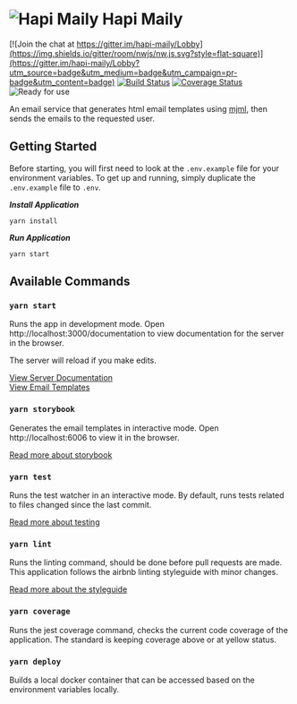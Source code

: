 # ![Hapi Maily](http://i.imgur.com/Ko5GT7a.png?1) Hapi Maily

[![Join the chat at https://gitter.im/hapi-maily/Lobby](https://img.shields.io/gitter/room/nwjs/nw.js.svg?style=flat-square)](https://gitter.im/hapi-maily/Lobby?utm_source=badge&utm_medium=badge&utm_campaign=pr-badge&utm_content=badge)
[![Build Status](https://img.shields.io/travis/joshferrell/hapi-maily/master.svg?style=flat-square)](https://travis-ci.org/joshferrell/hapi-maily)
[![Coverage Status](https://img.shields.io/coveralls/joshferrell/hapi-maily/master.svg?style=flat-square)](https://coveralls.io/github/joshferrell/hapi-maily?branch=master)
![Ready for use](https://img.shields.io/badge/ready%20for%20use-no-red.svg?style=flat-square)

An email service that generates html email templates using [mjml](https://mjml.io/), then sends the emails to the requested user.

## Getting Started

Before starting, you will first need to look at the `.env.example` file for your environment variables.
To get up and running, simply duplicate the `.env.example` file to `.env`.

***Install Application***
```
yarn install
```

***Run Application***
```
yarn start
```

## Available Commands

### `yarn start`
Runs the app in development mode.
Open http://localhost:3000/documentation to view documentation
for the server in the browser.

The server will reload if you make edits.

[View Server Documentation](http://localhost:3000/documentation)<br />
[View Email Templates](http://localhost:3000/templates)

### `yarn storybook`
Generates the email templates in interactive mode.
Open http://localhost:6006 to view it in the browser.

[Read more about storybook](https://storybook.js.org/basics/introduction/)

### `yarn test`
Runs the test watcher in an interactive mode.
By default, runs tests related to files changed since the last commit.

[Read more about testing](https://facebook.github.io/jest/docs/en/getting-started.html)
### `yarn lint`
Runs the linting command, should be done before pull requests are made.
This application follows the airbnb linting styleguide with minor changes.

[Read more about the styleguide](https://github.com/airbnb/javascript)
### `yarn coverage`
Runs the jest coverage command, checks the current code coverage of the application.
The standard is keeping coverage above or at yellow status.

### `yarn deploy`
Builds a local docker container that can be accessed based on the environment
variables locally.
